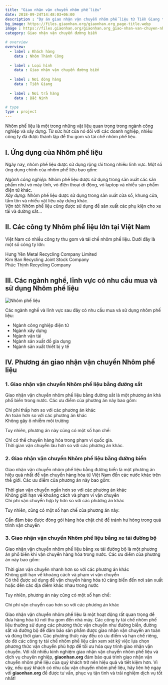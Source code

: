 ```yaml
---
title: "Giao nhận vận chuyển nhôm phế liệu"
date: 2018-09-24T14:48:03+06:00
description : "Dự án giao nhận vận chuyển nhôm phế liệu từ Tiền Giang tới Bắc Ninh"
bg_image: https://files.giaonhan.org/giaonhan.org_page-title.webp
image : https://files.giaonhan.org/giaonhan.org_giao-nhan-van-chuyen-nhom-phe-lieu.webp
category: Giao nhận vận chuyển đường biển

# overview
overview:
  - label : Khách hàng
    data : Nhôm Thành Công
    
  - label : Loại hình
    data : Giao nhận vận chuyển đường biển
    
  - label : Nơi đóng hàng
    data : Tiền Giang
    
  - label : Nơi trả hàng
    data : Bắc Ninh

# type
type : project
---
```


Nhôm phế liệu là một trong những vật liệu quan trọng trong ngành công nghiệp và xây dựng. Từ sức hút của nó đối với các doanh nghiệp, nhiều công ty đã được thành lập để thu gom và tái chế nhôm phế liệu.

## I. Ứng dụng của Nhôm phế liệu

Ngày nay, nhôm phế liệu được sử dụng rộng rãi trong nhiều lĩnh vực. Một số ứng dụng chính của nhôm phế liệu bao gồm:

*Ngành công nghiệp:* Nhôm phế liệu được sử dụng trong sản xuất các sản phẩm như vỏ máy tính, vỏ điện thoại di động, vỏ laptop và nhiều sản phẩm điện tử khác.<br>
*Xây dựng:* Nhôm phế liệu được sử dụng trong sản xuất cửa sổ, khung cửa, tấm tôn và nhiều vật liệu xây dựng khác.<br>
*Vận tải:* Nhôm phế liệu cũng được sử dụng để sản xuất các phụ kiện cho xe tải và đường sắt...

## II. Các công ty Nhôm phế liệu lớn tại Việt Nam

Việt Nam có nhiều công ty thu gom và tái chế nhôm phế liệu. Dưới đây là một số công ty lớn:

Hưng Yên Metal Recycling Company Limited<br>
Kim Ban Recycling Joint Stock Company<br>
Phúc Thịnh Recycling Company

## III. Các ngành nghề, lĩnh vực có nhu cầu mua và sử dụng Nhôm phế liệu

![Nhôm phế liệu](https://files.giaonhan.org/giaonhan.org_giao-nhan-van-chuyen-nhom-phe-lieu.webp)

Các ngành nghề và lĩnh vực sau đây có nhu cầu mua và sử dụng nhôm phế liệu:

- Ngành công nghiệp điện tử<br>
- Ngành xây dựng<br>
- Ngành vận tải<br>
- Ngành sản xuất đồ gia dụng<br>
- Ngành sản xuất thiết bị y tế<br>

## IV. Phương án giao nhận vận chuyển Nhôm phế liệu

### 1. Giao nhận vận chuyển Nhôm phế liệu bằng đường sắt

Giao nhận vận chuyển nhôm phế liệu bằng đường sắt là một phương án khá phổ biến trong nước. Các ưu điểm của phương án này bao gồm:

Chi phí thấp hơn so với các phương án khác<br>
An toàn hơn so với các phương án khác<br>
Không gây ô nhiễm môi trường

Tuy nhiên, phương án này cũng có một số hạn chế:

Chỉ có thể chuyển hàng hóa trong phạm vi quốc gia.<br>
Thời gian vận chuyển lâu hơn so với các phương án khác.

### 2. Giao nhận vận chuyển Nhôm phế liệu bằng đường biển

Giao nhận vận chuyển nhôm phế liệu bằng đường biển là một phương án hiệu quả nhất để vận chuyển hàng hóa từ Việt Nam đến các nước khác trên thế giới. Các ưu điểm của phương án này bao gồm:

Thời gian vận chuyển ngắn hơn so với các phương án khác<br>
Không giới hạn về khoảng cách và phạm vi vận chuyển<br>
Chi phí vận chuyển hợp lý hơn so với các phương án khác

Tuy nhiên, cũng có một số hạn chế của phương án này:

Cần đảm bảo được đóng gói hàng hóa chặt chẽ để tránh hư hỏng trong quá trình vận chuyển

### 3. Giao nhận vận chuyển Nhôm phế liệu bằng xe tải đường bộ

Giao nhận vận chuyển nhôm phế liệu bằng xe tải đường bộ là một phương án phổ biến khi vận chuyển hàng hóa trong nước. Các ưu điểm của phương án này bao gồm:

Thời gian vận chuyển nhanh hơn so với các phương án khác<br>
Không giới hạn về khoảng cách và phạm vi vận chuyển<br>
Có thể được sử dụng để vận chuyển hàng hóa từ cảng biển đến nơi sản xuất hoặc đến các địa điểm khác nhau trong nước

Tuy nhiên, phương án này cũng có một số hạn chế:

Chi phí vận chuyển cao hơn so với các phương án khác

Giao nhận vận chuyển nhôm phế liệu là một hoạt động rất quan trọng để đưa hàng hóa từ nơi thu gom đến nhà máy. Các công ty tái chế nhôm phế liệu thường sử dụng các phương thức vận chuyển như đường biển, đường sắt và đường bộ để đảm bảo sản phẩm được giao nhận vận chuyển an toàn và đúng thời gian. Các phương thức này đều có ưu điểm và hạn chế riêng, do đó các công ty tái chế nhôm phế liệu cần xem xét kỹ việc lựa chọn phương thức vận chuyển phù hợp để tối ưu hóa quy trình giao nhận vận chuyển. Với rất nhiều kinh nghiệm giao nhận vận chuyển nhôm phế liệu và dịch vụ chuyên nghiệp, **giaonhan.org** đảm bảo quá trình giao nhận vận chuyển nhôm phế liệu của quý khách trở nên hiệu quả và tiết kiệm hơn. Vì vậy, nếu quý khách có nhu cầu vận chuyển nhôm phế liệu, hãy liên hệ ngay với **giaonhan.org** để được tư vấn, phục vụ tận tình và trải nghiệm dịch vụ tốt nhất!
